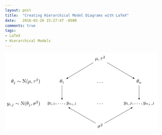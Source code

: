 ```yaml
---
layout: post
title:  "Creating Hierarchical Model Diagrams with LaTeX"
date:   2016-02-26 15:27:47 -0500
comments: true
tags:
- LaTeX
- Hierarchical Models
---
```


![Simple Example](/assets/img/hierarchical-graph.svg)
